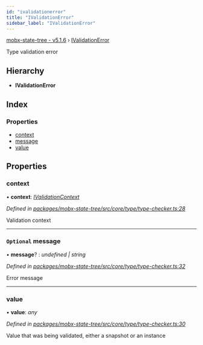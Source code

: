 ```yaml
---
id: "ivalidationerror"
title: "IValidationError"
sidebar_label: "IValidationError"
---
```


[mobx-state-tree - v5.1.6](../index.md) › [IValidationError](ivalidationerror.md)

Type validation error

## Hierarchy

* **IValidationError**

## Index

### Properties

* [context](ivalidationerror.md#context)
* [message](ivalidationerror.md#optional-message)
* [value](ivalidationerror.md#value)

## Properties

###  context

• **context**: *[IValidationContext](../index.md#ivalidationcontext)*

*Defined in [packages/mobx-state-tree/src/core/type/type-checker.ts:28](https://github.com/Slooowpoke/mobx-state-tree/blob/c1d1577f/packages/mobx-state-tree/src/core/type/type-checker.ts#L28)*

Validation context

___

### `Optional` message

• **message**? : *undefined | string*

*Defined in [packages/mobx-state-tree/src/core/type/type-checker.ts:32](https://github.com/Slooowpoke/mobx-state-tree/blob/c1d1577f/packages/mobx-state-tree/src/core/type/type-checker.ts#L32)*

Error message

___

###  value

• **value**: *any*

*Defined in [packages/mobx-state-tree/src/core/type/type-checker.ts:30](https://github.com/Slooowpoke/mobx-state-tree/blob/c1d1577f/packages/mobx-state-tree/src/core/type/type-checker.ts#L30)*

Value that was being validated, either a snapshot or an instance

